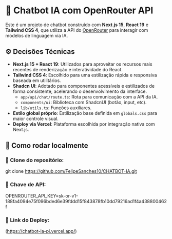 # 🤖 Chatbot IA com OpenRouter API

Este é um projeto de chatbot construído com **Next.js 15**, **React 19** e **Tailwind CSS 4**, que utiliza a API do [OpenRouter](https://openrouter.ai/) para interagir com modelos de linguagem via IA.

## ⚙️ Decisões Técnicas

- **Next.js 15 + React 19**: Utilizados para aproveitar os recursos mais recentes de renderização e interatividade do React.
- **Tailwind CSS 4**: Escolhido para uma estilização rápida e responsiva baseada em utilitários.
- **Shadcn UI**: Adotado para componentes acessíveis e estilizados de forma consistente, acelerando o desenvolvimento da interface.
  - `app/api/chat/route.ts`: Rota para comunicação com a API da IA.
  - `components/ui`: Biblioteca com ShadcnUI (botão, input, etc).
  - `lib/utils.ts`: Funções auxiliares.
- **Estilo global próprio**: Estilização base definida em `globals.css` para maior controle visual.
- **Deploy via Vercel**: Plataforma escolhida por integração nativa com Next.js.


## 🧪 Como rodar localmente

###  📂 Clone do repositório:

git clone https://github.com/FelipeSanches10/CHATBOT-IA.git


### 🔑 Chave de API:

OPENROUTER_API_KEY=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


### 🚀 Link do Deploy:

(https://chatbot-ia-pi.vercel.app/)
